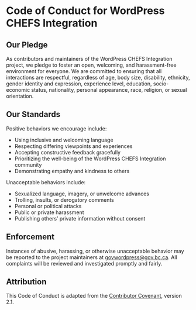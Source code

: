 # Code of Conduct for WordPress CHEFS Integration

## Our Pledge

As contributors and maintainers of the WordPress CHEFS Integration project, we pledge to foster an open, welcoming, and harassment-free environment for everyone. We are committed to ensuring that all interactions are respectful, regardless of age, body size, disability, ethnicity, gender identity and expression, experience level, education, socio-economic status, nationality, personal appearance, race, religion, or sexual orientation.

## Our Standards

Positive behaviors we encourage include:

- Using inclusive and welcoming language
- Respecting differing viewpoints and experiences
- Accepting constructive feedback gracefully
- Prioritizing the well-being of the WordPress CHEFS Integration community
- Demonstrating empathy and kindness to others

Unacceptable behaviors include:

- Sexualized language, imagery, or unwelcome advances
- Trolling, insults, or derogatory comments
- Personal or political attacks
- Public or private harassment
- Publishing others’ private information without consent

## Enforcement

Instances of abusive, harassing, or otherwise unacceptable behavior may be reported to the project maintainers at <govwordpress@gov.bc.ca>. All complaints will be reviewed and investigated promptly and fairly.

## Attribution

This Code of Conduct is adapted from the [Contributor Covenant](https://www.contributor-covenant.org/), version 2.1.
